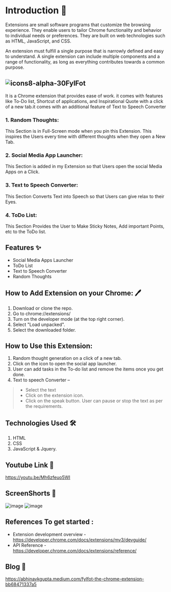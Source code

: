 # Introduction 👋
Extensions are small software programs that customize the browsing experience. They enable users to tailor Chrome functionality and behavior to individual needs or preferences. They are built on web technologies such as HTML, JavaScript, and CSS.

An extension must fulfill a single purpose that is narrowly defined and easy to understand. A single extension can include multiple components and a range of functionality, as long as everything contributes towards a common purpose.

## ![icons8-alpha-30](https://user-images.githubusercontent.com/52539720/125122932-b1e2ef80-e113-11eb-8430-bca127710425.png)FylFot
It is a Chrome extension that provides ease of work. it comes with features like To-Do list, Shortcut of applications, and Inspirational Quote with a click of a new tab.it comes with an additional feature of Text to Speech Converter
### 1. Random Thoughts:
This Section is in Full-Screen mode when you pin this Extension. This inspires the Users every time with different thoughts when they open a New Tab.
### 2. Social Media App Launcher:
This Section is added in my Extension so that Users open the social Media Apps on a Click.
### 3. Text to Speech Converter:
This Section Converts Text into Speech so that Users can give relax to their Eyes.
### 4. ToDo List:
This Section Provides the User to Make Sticky Notes, Add important Points, etc to the ToDo list.
## Features ✨
* Social Media Apps Launcher
* ToDo List
* Text to Speech Converter
* Random Thoughts
## How to Add Extension on your Chrome: 🖊️
1. Download or clone the repo.
2. Go to chrome://extensions/
3. Turn on the developer mode (at the top right corner).
4. Select "Load unpacked".
5. Select the downloaded folder.
## How to Use this Extension:
1. Random thought generation on a click of a new tab.
2. Click on the icon to open the social app launcher.
3. User can add tasks in the To-do list and remove the items once you get done.
4. Text to speech Converter –
> * Select the text
> * Click on the extension icon.
> * Click on the speak button. User can pause or stop the text as per the requirements.
## Technologies Used 🛠️
1. HTML
2. CSS
3. JavaScript & Jquery.
## Youtube Link 🔗
https://youtu.be/Mh6zfeuo5WI

## ScreenShorts 🎥
![image](https://user-images.githubusercontent.com/52539720/125122775-7cd69d00-e113-11eb-8c5f-30d2e9cdb498.png)
![image](https://user-images.githubusercontent.com/52539720/125171172-64788800-e1d0-11eb-9899-61818c4d11d8.png)



## References To get started :
* Extension development overview - https://developer.chrome.com/docs/extensions/mv3/devguide/
* API Reference - https://developer.chrome.com/docs/extensions/reference/
## Blog :newspaper:
https://abhinavkgupta.medium.com/fylfot-the-chrome-extension-bb68471337a5

